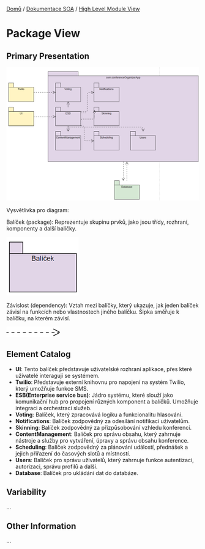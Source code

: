 [Domů](/README.md) / [Dokumentace SOA](/Dokumentace/SOA/README.md) / [High Level Module View](/Dokumentace/SOA/pages/module-view.md)

# Package View

## Primary Presentation
![Package diagram](../assets/soa-package-diagram.png)

Vysvětlivka pro diagram:

Balíček (package): Reprezentuje skupinu prvků, jako jsou třídy, rozhraní, komponenty a další balíčky.

![Package](../assets/package-1.png)

Závislost (dependency): Vztah mezi balíčky, který ukazuje, jak jeden balíček závisí na funkcích nebo vlastnostech jiného balíčku. Šipka směřuje k balíčku, na kterém závisí.

![Dependency](../assets/package-2.png)

## Element Catalog
- **UI**: Tento balíček představuje uživatelské rozhraní aplikace, přes které uživatelé interagují se systémem.
- **Twilio**: Představuje externí knihovnu pro napojení na systém Twilio, který umožňuje funkce SMS.
- **ESB(Enterprise service bus)**: Jádro systému, které slouží jako komunikační hub pro propojení různých komponent a balíčků. Umožňuje integraci a orchestraci služeb.
- **Voting**: Balíček, který zpracovává logiku a funkcionalitu hlasování.
- **Notifications**: Balíček zodpovědný za odesílání notifikací uživatelům.
- **Skinning**: Balíček zodpovědný za přizpůsobování vzhledu konferencí.
- **ContentManagement**: Balíček pro správu obsahu, který zahrnuje nástroje a služby pro vytváření, úpravy a správu obsahu konference.
- **Scheduling**: Balíček zodpovědný za plánování událostí, přednášek a jejich přiřazení do časových slotů a místností.
- **Users**: Balíček pro správu uživatelů, který zahrnuje funkce autentizaci, autorizaci, správu profilů a další.
- **Database**: Balíček pro ukládání dat do databáze.

## Variability 
...

## Other Information
...
